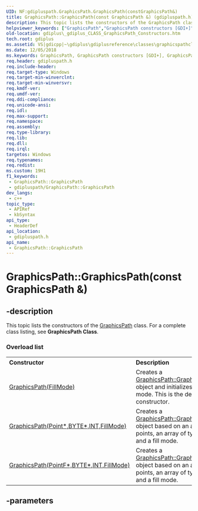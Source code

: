 ```yaml
---
UID: NF:gdipluspath.GraphicsPath.GraphicsPath(constGraphicsPath&)
title: GraphicsPath::GraphicsPath(const GraphicsPath &) (gdipluspath.h)
description: This topic lists the constructors of the GraphicsPath class. For a complete class listing, see GraphicsPath Class.
helpviewer_keywords: ["GraphicsPath","GraphicsPath constructors [GDI+]","GraphicsPath.GraphicsPath","GraphicsPath.GraphicsPath(const GraphicsPath &)","GraphicsPath::GraphicsPath","GraphicsPath::GraphicsPath(const GraphicsPath &)","_gdiplus_CLASS_GraphicsPath_Constructors","gdiplus._gdiplus_CLASS_GraphicsPath_Constructors","gdipluspath/GraphicsPath"]
old-location: gdiplus\_gdiplus_CLASS_GraphicsPath_Constructors.htm
tech.root: gdiplus
ms.assetid: VS|gdicpp|~\gdiplus\gdiplusreference\classes\graphicspathclass\graphicspathconstructors.htm
ms.date: 12/05/2018
ms.keywords: GraphicsPath, GraphicsPath constructors [GDI+], GraphicsPath.GraphicsPath, GraphicsPath.GraphicsPath(const GraphicsPath &), GraphicsPath::GraphicsPath, GraphicsPath::GraphicsPath(const GraphicsPath &), _gdiplus_CLASS_GraphicsPath_Constructors, gdiplus._gdiplus_CLASS_GraphicsPath_Constructors, gdipluspath/GraphicsPath
req.header: gdipluspath.h
req.include-header: 
req.target-type: Windows
req.target-min-winverclnt: 
req.target-min-winversvr: 
req.kmdf-ver: 
req.umdf-ver: 
req.ddi-compliance: 
req.unicode-ansi: 
req.idl: 
req.max-support: 
req.namespace: 
req.assembly: 
req.type-library: 
req.lib: 
req.dll: 
req.irql: 
targetos: Windows
req.typenames: 
req.redist: 
ms.custom: 19H1
f1_keywords:
 - GraphicsPath::GraphicsPath
 - gdipluspath/GraphicsPath::GraphicsPath
dev_langs:
 - c++
topic_type:
 - APIRef
 - kbSyntax
api_type:
 - HeaderDef
api_location:
 - gdipluspath.h
api_name:
 - GraphicsPath::GraphicsPath
---
```


# GraphicsPath::GraphicsPath(const GraphicsPath &)


## -description

<span>This topic lists the constructors of the 
			<a href="/windows/desktop/api/gdipluspath/nl-gdipluspath-graphicspath">GraphicsPath</a> class. For a complete class listing, see <b>GraphicsPath Class</b>. 
</span><h3>Overload list</h3><table>
<tr>
<th align="left" width="37%">Constructor</th>
<th align="left" width="63%">Description</th>
</tr>
<tr>
<td align="left" width="37%">
<a href="/windows/desktop/api/gdipluspath/nf-gdipluspath-graphicspath-graphicspath(infillmode)">GraphicsPath(FillMode)</a>
</td>
<td align="left" width="63%">
Creates a <a href="/windows/desktop/api/gdipluspath/nf-gdipluspath-graphicspath-graphicspath(infillmode)">GraphicsPath::GraphicsPath</a> object and initializes the fill mode. This is the default constructor.

</td>
</tr>
<tr>
<td align="left" width="37%">
<a href="/previous-versions/ms535629(v=vs.85)">GraphicsPath(Point*,BYTE*,INT,FillMode)</a>
</td>
<td align="left" width="63%">
Creates a <a href="/previous-versions/ms535629(v=vs.85)">GraphicsPath::GraphicsPath</a> object based on an array of points, an array of types, and a fill mode.

</td>
</tr>
<tr>
<td align="left" width="37%">
<a href="/previous-versions/ms535631(v=vs.85)">GraphicsPath(PointF*,BYTE*,INT,FillMode)</a>
</td>
<td align="left" width="63%">
Creates a <a href="/previous-versions/ms535631(v=vs.85)">GraphicsPath::GraphicsPath</a> object based on an array of points, an array of types, and a fill mode.

</td>
</tr>
</table>

## -parameters

